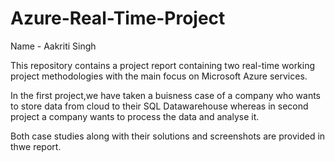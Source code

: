 # Azure-Real-Time-Project
Name - Aakriti Singh

This repository contains a project report containing two real-time working project methodologies with the main focus on Microsoft Azure services.

In the first project,we have taken a buisness case of a company who wants to store data from cloud to their SQL Datawarehouse whereas in second project a company wants to process the data and analyse it.

Both case studies along with their solutions and screenshots are provided in thwe report.

